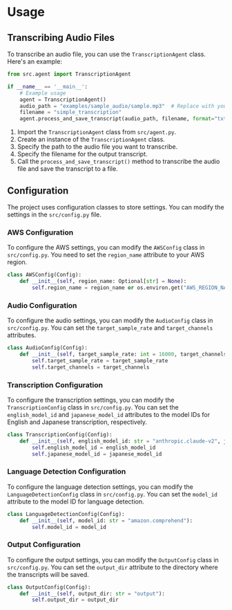 # Usage

## Transcribing Audio Files

To transcribe an audio file, you can use the `TranscriptionAgent` class. Here's an example:

```python
from src.agent import TranscriptionAgent

if __name__ == '__main__':
    # Example usage
    agent = TranscriptionAgent()
    audio_path = "examples/sample_audio/sample.mp3"  # Replace with your audio file
    filename = "simple_transcription"
    agent.process_and_save_transcript(audio_path, filename, format="txt")
```

1.  Import the `TranscriptionAgent` class from `src/agent.py`.
2.  Create an instance of the `TranscriptionAgent` class.
3.  Specify the path to the audio file you want to transcribe.
4.  Specify the filename for the output transcript.
5.  Call the `process_and_save_transcript()` method to transcribe the audio file and save the transcript to a file.

## Configuration

The project uses configuration classes to store settings. You can modify the settings in the `src/config.py` file.

### AWS Configuration

To configure the AWS settings, you can modify the `AWSConfig` class in `src/config.py`. You need to set the `region_name` attribute to your AWS region.

```python
class AWSConfig(Config):
    def __init__(self, region_name: Optional[str] = None):
        self.region_name = region_name or os.environ.get("AWS_REGION_NAME", "us-east-1")
```

### Audio Configuration

To configure the audio settings, you can modify the `AudioConfig` class in `src/config.py`. You can set the `target_sample_rate` and `target_channels` attributes.

```python
class AudioConfig(Config):
    def __init__(self, target_sample_rate: int = 16000, target_channels: int = 1):
        self.target_sample_rate = target_sample_rate
        self.target_channels = target_channels
```

### Transcription Configuration

To configure the transcription settings, you can modify the `TranscriptionConfig` class in `src/config.py`. You can set the `english_model_id` and `japanese_model_id` attributes to the model IDs for English and Japanese transcription, respectively.

```python
class TranscriptionConfig(Config):
    def __init__(self, english_model_id: str = "anthropic.claude-v2", japanese_model_id: str = "anthropic.claude-v2"):
        self.english_model_id = english_model_id
        self.japanese_model_id = japanese_model_id
```

### Language Detection Configuration

To configure the language detection settings, you can modify the `LanguageDetectionConfig` class in `src/config.py`. You can set the `model_id` attribute to the model ID for language detection.

```python
class LanguageDetectionConfig(Config):
    def __init__(self, model_id: str = "amazon.comprehend"):
        self.model_id = model_id
```

### Output Configuration

To configure the output settings, you can modify the `OutputConfig` class in `src/config.py`. You can set the `output_dir` attribute to the directory where the transcripts will be saved.

```python
class OutputConfig(Config):
    def __init__(self, output_dir: str = "output"):
        self.output_dir = output_dir
